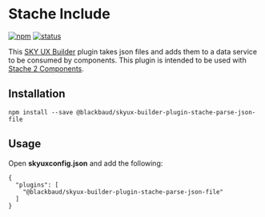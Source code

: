# Stache Include

[![npm](https://img.shields.io/npm/v/@blackbaud/skyux-builder-plugin-stache-include.svg)](https://www.npmjs.com/package/@blackbaud/skyux-builder-plugin-stache-include)
[![status](https://travis-ci.org/blackbaud/skyux-builder-plugin-stache-include.svg?branch=master)](https://travis-ci.org/blackbaud/skyux-builder-plugin-stache-include)

This [SKY UX Builder](https://github.com/blackbaud/skyux-builder) plugin takes json files and adds them to a data service to be consumed by components. This plugin is intended to be used with [Stache 2 Components](https://github.com/blackbaud/stache2).

## Installation

```
npm install --save @blackbaud/skyux-builder-plugin-stache-parse-json-file
```

## Usage

Open **skyuxconfig.json** and add the following:

```
{
  "plugins": [
    "@blackbaud/skyux-builder-plugin-stache-parse-json-file"
  ]
}
```
